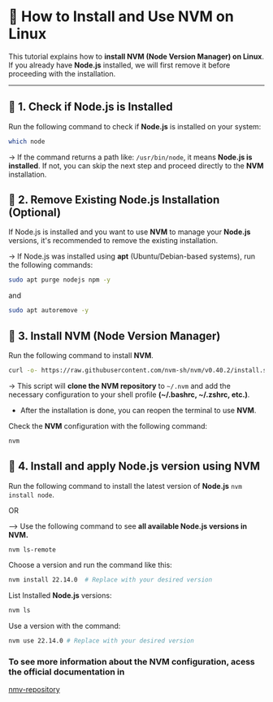 # 📌 How to Install and Use NVM on Linux

This tutorial explains how to **install NVM (Node Version Manager) on Linux**.  
If you already have **Node.js** installed, we will first remove it before proceeding with the installation.  

---

## 📍 1. Check if Node.js is Installed

Run the following command to check if **Node.js** is installed on your system:  

```sh
which node
```
-> If the command returns a path like: `/usr/bin/node`, it means **Node.js is installed**. If not, you can skip the next step and proceed directly to the **NVM** installation.

## 📍 2. Remove Existing Node.js Installation (Optional)

If Node.js is installed and you want to use **NVM** to manage your **Node.js** versions, it's recommended to remove the existing installation.

-> If Node.js was installed using **apt** (Ubuntu/Debian-based systems), run the following commands:

```sh
sudo apt purge nodejs npm -y
```
and 
```sh
sudo apt autoremove -y
```

## 📍 3. Install NVM (Node Version Manager)

Run the following command to install **NVM**.

```sh
curl -o- https://raw.githubusercontent.com/nvm-sh/nvm/v0.40.2/install.sh | bash
```

-> This script will **clone the NVM repository** to `~/.nvm` and add the necessary configuration to your shell profile **(~/.bashrc, ~/.zshrc, etc.)**.

- After the installation is done, you can reopen the terminal to use **NVM**.

Check the **NVM** configuration with the following command:

```sh
nvm
```

## 📍 4. Install and apply Node.js version using NVM

Run the following command to install the latest version of **Node.js** `nvm install node`.

OR

--> Use the following command to see **all available Node.js versions in NVM.**
```sh
nvm ls-remote
```

Choose a version and run the command like this:
```sh
nvm install 22.14.0  # Replace with your desired version
```
List Installed **Node.js** versions:
```sh
nvm ls
```
Use a version with the command:
```sh
nvm use 22.14.0 # Replace with your desired version
```


### To see more information about the NVM configuration, acess the official documentation in 

[nmv-repository](https://github.com/nvm-sh/nvm)